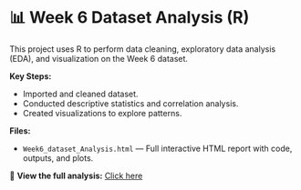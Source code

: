 # 📊 Week 6 Dataset Analysis (R)

This project uses R to perform data cleaning, exploratory data analysis (EDA), and visualization on the Week 6 dataset.

**Key Steps:**
- Imported and cleaned dataset.
- Conducted descriptive statistics and correlation analysis.
- Created visualizations to explore patterns.

**Files:**
- `Week6_dataset_Analysis.html` — Full interactive HTML report with code, outputs, and plots.

📜 **View the full analysis:** [Click here](Week6_dataset_Analysis.html)
